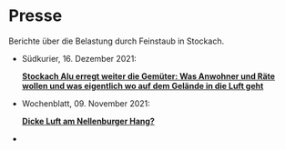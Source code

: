 # Presse

Berichte über die Belastung durch Feinstaub in Stockach.


* Südkurier, 16. Dezember 2021: 
  
  [**Stockach Alu erregt weiter die Gemüter: Was Anwohner und Räte wollen und was eigentlich wo auf dem Gelände in die Luft 
  geht**](https://www.suedkurier.de/region/kreis-konstanz/stockach/stockach-alu-erregt-weiter-die-gemueter-was-anwohner-und-raete-wollen-und-was-eigentlich-wo-auf-dem-gelaende-in-die-luft-geht;art372461,10996081)
* Wochenblatt, 09. November 2021:
  
  [**Dicke Luft am Nellenburger 
  Hang?**](https://www.wochenblatt.net/heute/nachrichten/article/dicke-luft-am-nellenburger-hang/)
* 
